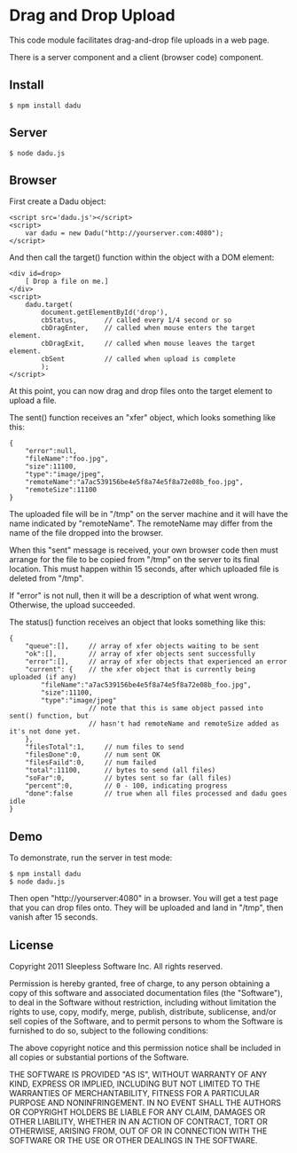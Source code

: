 
# Drag and Drop Upload 

This code module facilitates drag-and-drop file uploads in a web page.

There is a server component and a client (browser code) component.

## Install

	$ npm install dadu

## Server

	$ node dadu.js


## Browser


First create a Dadu object:

	<script src='dadu.js'></script>
	<script>
		var dadu = new Dadu("http://yourserver.com:4080");
	</script>

And then call the target() function within the object with a DOM element:

	<div id=drop>
		[ Drop a file on me.]
	</div>
	<script>
		dadu.target(
			document.getElementById('drop'),
			cbStatus,		// called every 1/4 second or so 
			cbDragEnter,	// called when mouse enters the target element.  
			cbDragExit,		// called when mouse leaves the target element.  
			cbSent			// called when upload is complete 
			);
	</script>

At this point, you can now drag and drop files onto the target element
to upload a file.

The sent() function receives an "xfer" object, which looks something like this:

	{
		"error":null,
		"fileName":"foo.jpg",
		"size":11100,
		"type":"image/jpeg",
		"remoteName":"a7ac539156be4e5f8a74e5f8a72e08b_foo.jpg",
		"remoteSize":11100
	}

The uploaded file will be in "/tmp" on the server machine and it will have the name
indicated by "remoteName".
The remoteName may differ from the name of the file dropped into the browser.

When this "sent" message is received, your own browser code then must
arrange for the file to be copied from "/tmp" on the server to its final location.
This must happen within 15 seconds, after which uploaded file is deleted from "/tmp".

If "error" is not null, then it will be a description of what went wrong.
Otherwise, the upload succeeded.

The status() function receives an object that looks something like this:

	{
		"queue":[],		// array of xfer objects waiting to be sent
		"ok":[],		// array of xfer objects sent successfully
		"error":[],		// array of xfer objects that experienced an error
		"current": {	// the xfer object that is currently being uploaded (if any)
			"fileName":"a7ac539156be4e5f8a74e5f8a72e08b_foo.jpg",
			"size":11100,
			"type":"image/jpeg"
						// note that this is same object passed into sent() function, but
						// hasn't had remoteName and remoteSize added as it's not done yet.
		},
		"filesTotal":1,		// num files to send
		"filesDone":0,		// num sent OK
		"filesFaild":0,		// num failed
		"total":11100,		// bytes to send (all files)
		"soFar":0,			// bytes sent so far (all files)
		"percent":0,		// 0 - 100, indicating progress
		"done":false		// true when all files processed and dadu goes idle
	}



## Demo

To demonstrate, run the server in test mode:

	$ npm install dadu
	$ node dadu.js

Then open "http://yourserver:4080" in a browser.
You will get a test page that you can drop files onto.
They will be uploaded and land in "/tmp", then vanish after 15 seconds.


## License

Copyright 2011 Sleepless Software Inc. All rights reserved.

Permission is hereby granted, free of charge, to any person obtaining a copy
of this software and associated documentation files (the "Software"), to
deal in the Software without restriction, including without limitation the
rights to use, copy, modify, merge, publish, distribute, sublicense, and/or
sell copies of the Software, and to permit persons to whom the Software is
furnished to do so, subject to the following conditions:

The above copyright notice and this permission notice shall be included in
all copies or substantial portions of the Software.

THE SOFTWARE IS PROVIDED "AS IS", WITHOUT WARRANTY OF ANY KIND, EXPRESS OR
IMPLIED, INCLUDING BUT NOT LIMITED TO THE WARRANTIES OF MERCHANTABILITY,
FITNESS FOR A PARTICULAR PURPOSE AND NONINFRINGEMENT. IN NO EVENT SHALL THE
AUTHORS OR COPYRIGHT HOLDERS BE LIABLE FOR ANY CLAIM, DAMAGES OR OTHER
LIABILITY, WHETHER IN AN ACTION OF CONTRACT, TORT OR OTHERWISE, ARISING
FROM, OUT OF OR IN CONNECTION WITH THE SOFTWARE OR THE USE OR OTHER DEALINGS
IN THE SOFTWARE. 


